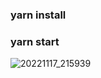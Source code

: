 
### yarn install
### yarn start

![20221117_215939](https://user-images.githubusercontent.com/105391964/202535115-082b32dc-038d-44e7-871b-07346b634af1.gif)
